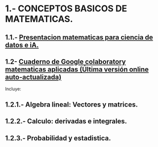 # 1.- CONCEPTOS BASICOS DE MATEMATICAS.

## 1.1.- [Presentacion matematicas para ciencia de datos e iA.](https://github.com/CharlieScot/Inteligencia-Artificial/blob/main/MODULO_1/MATEMATICAS%20CIENCIA%20DE%20DATOS%20E%20IA.pptx)

## 1.2- [Cuaderno de Google colaboratory matematicas aplicadas (Última versión online auto-actualizada)](https://colab.research.google.com/drive/17YGIaSmzGOhdDc6dwgIwfyuq7dTF_VZ2)  

 Incluye:

## 1.2.1.- Algebra lineal: Vectores y matrices.
## 1.2.2.- Calculo: derivadas e integrales.
## 1.2.3.- Probabilidad y estadistica.

